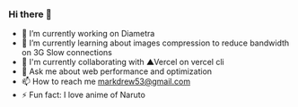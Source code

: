 ### Hi there 👋

<!--
**markozxuu/markozxuu** is a ✨ _special_ ✨ repository because its `README.md` (this file) appears on your GitHub profile.

Here are some ideas to get you started:

- 🔭 I’m currently working on ...
- 🌱 I’m currently learning ...
- 👯 I’m currently to collaborate on ...
- 🤔 I’m looking for help with ...
- 💬 Ask me about ...
- 📫 How to reach me: ...
- 😄 Pronouns: ...
- ⚡ Fun fact: ...
-->

- 🔭 I’m currently working on Diametra
- 🌱 I’m currently learning about images compression to reduce bandwidth on 3G Slow connections
- 👯 I'm currently collaborating with ▲Vercel on vercel cli
- 💬 Ask me about web performance and optimization
- 📫 How to reach me markdrew53@gmail.com
- ⚡ Fun fact: I love anime of Naruto
